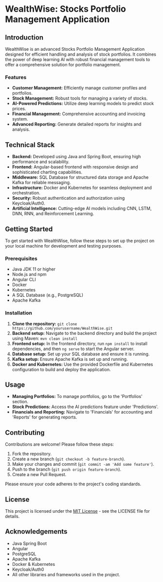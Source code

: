 
# WealthWise: Stocks Portfolio Management Application

## Introduction
WealthWise is an advanced Stocks Portfolio Management Application designed for efficient handling and analysis of stock portfolios. It combines the power of deep learning AI with robust financial management tools to offer a comprehensive solution for portfolio management.

### Features
- **Customer Management:** Efficiently manage customer profiles and portfolios.
- **Stock Management:** Robust tools for managing a variety of stocks.
- **AI-Powered Predictions:** Utilize deep learning models to predict stock prices.
- **Financial Management:** Comprehensive accounting and invoicing system.
- **Advanced Reporting:** Generate detailed reports for insights and analysis.

## Technical Stack
- **Backend:** Developed using Java and Spring Boot, ensuring high performance and scalability.
- **Frontend:** Angular-based frontend with responsive design and sophisticated charting capabilities.
- **Middleware:** SQL Database for structured data storage and Apache Kafka for reliable messaging.
- **Infrastructure:** Docker and Kubernetes for seamless deployment and orchestration.
- **Security:** Robust authentication and authorization using Keycloak/Auth0.
- **Artificial Intelligence:** Cutting-edge AI models including CNN, LSTM, DNN, RNN, and Reinforcement Learning.

## Getting Started
To get started with WealthWise, follow these steps to set up the project on your local machine for development and testing purposes.

### Prerequisites
- Java JDK 11 or higher
- Node.js and npm
- Angular CLI
- Docker
- Kubernetes
- A SQL Database (e.g., PostgreSQL)
- Apache Kafka

### Installation
1. **Clone the repository:** `git clone https://github.com/yourusername/WealthWise.git`
2. **Backend setup:** Navigate to the backend directory and build the project using Maven: `mvn clean install`
3. **Frontend setup:** In the frontend directory, run `npm install` to install dependencies, and then `ng serve` to start the Angular server.
4. **Database setup:** Set up your SQL database and ensure it is running.
5. **Kafka setup:** Ensure Apache Kafka is set up and running.
6. **Docker and Kubernetes:** Use the provided Dockerfile and Kubernetes configuration to build and deploy the application.

## Usage
- **Managing Portfolios:** To manage portfolios, go to the 'Portfolios' section.
- **Stock Predictions:** Access the AI predictions feature under 'Predictions'.
- **Financials and Reporting:** Navigate to 'Financials' for accounting and 'Reports' for generating reports.

## Contributing
Contributions are welcome! Please follow these steps:
1. Fork the repository.
2. Create a new branch (`git checkout -b feature-branch`).
3. Make your changes and commit (`git commit -am 'Add some feature'`).
4. Push to the branch (`git push origin feature-branch`).
5. Create a new Pull Request.

Please ensure your code adheres to the project's coding standards.

## License
This project is licensed under the [MIT License](LICENSE.md) - see the LICENSE file for details.

## Acknowledgements
- Java Spring Boot
- Angular
- PostgreSQL
- Apache Kafka
- Docker & Kubernetes
- Keycloak/Auth0
- All other libraries and frameworks used in the project.
